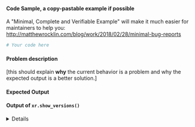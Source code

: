 #### Code Sample, a copy-pastable example if possible

A "Minimal, Complete and Verifiable Example" will make it much easier for maintainers to help you:
http://matthewrocklin.com/blog/work/2018/02/28/minimal-bug-reports

```python
# Your code here

```
#### Problem description

[this should explain **why** the current behavior is a problem and why the expected output is a better solution.]

#### Expected Output

#### Output of ``xr.show_versions()``

<details>
# Paste the output here xr.show_versions() here

</details>
